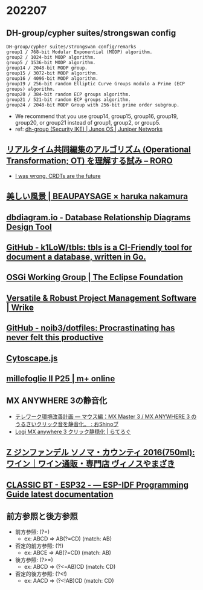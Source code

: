 # 202207

## DH-group/cypher suites/strongswan config
```
DH-group/cypher suites/strongswan config/remarks
group1 / 768-bit Modular Exponential (MODP) algorithm.
group2 / 1024-bit MODP algorithm.
group5 / 1536-bit MODP algorithm.
group14 / 2048-bit MODP group.
group15 / 3072-bit MODP algorithm.
group16 / 4096-bit MODP algorithm.
group19 / 256-bit random Elliptic Curve Groups modulo a Prime (ECP groups) algorithm.
group20 / 384-bit random ECP groups algorithm.
group21 / 521-bit random ECP groups algorithm.
group24 / 2048-bit MODP Group with 256-bit prime order subgroup.
```
- We recommend that you use group14, group15, group16, group19, group20, or group21 instead of group1, group2, or group5.
- ref: [dh-group (Security IKE) | Junos OS | Juniper Networks](https://www.juniper.net/documentation/us/en/software/junos/vpn-ipsec/topics/ref/statement/security-edit-dh-group.html)

## [リアルタイム共同編集のアルゴリズム (Operational Transformation; OT) を理解する試み – RORO](https://ciscorn.net/2021/08/30/ot/)
- [I was wrong. CRDTs are the future](https://josephg.com/blog/crdts-are-the-future/)

## [美しい風景 | BEAUPAYSAGE × haruka nakamura](https://www.beaupaysage.com/)

## [dbdiagram.io - Database Relationship Diagrams Design Tool](https://dbdiagram.io/)

## [GitHub - k1LoW/tbls: tbls is a CI-Friendly tool for document a database, written in Go.](https://github.com/k1LoW/tbls)

## [OSGi Working Group | The Eclipse Foundation](https://www.osgi.org/)

## [Versatile & Robust Project Management Software | Wrike](https://www.wrike.com/)

## [GitHub - noib3/dotfiles: Procrastinating has never felt this productive](https://github.com/noib3/dotfiles)

## [Cytoscape.js](https://js.cytoscape.org/)

## [millefoglie Ⅱ P25 | m+ online](https://m-piu.com/catalog/millefoglie2-p25/)

## MX ANYWHERE 3の静音化
- [テレワーク環境改善計画 ― マウス編：MX Master 3 / MX ANYWHERE 3 のうるさいクリック音を静音化。 : おShinoブ](http://blog.livedoor.jp/shino_b/archives/10356201.html)
- [Logi MX anywhere 3 クリック静穏化 | らてろぐ](https://ratelog.net/noise-reduction-logi-mx-anywhere3/)

## [Z ジンファンデル ソノマ・カウンティ 2016(750ml): ワイン｜ワイン通販・専門店 ヴィノスやまざき](https://www.v-yamazaki.co.jp/shop/g/gC10-38/)

## [CLASSIC BT - ESP32 -  — ESP-IDF Programming Guide latest documentation](https://docs.espressif.com/projects/esp-idf/en/latest/esp32/api-reference/bluetooth/classic_bt.html)

## 前方参照と後方参照
- 前方参照: (?=)
  - ex: ABCD => AB(?=CD) (match: AB)
- 否定的前方参照: (?!)
  - ex: ABCE => AB(?=CD) (match: AB)
- 後方参照: (?>=)
  - ex: ABCD => (?<=AB)CD (match: CD)
- 否定的後方参照: (?<!)
  - ex: AACD => (?<!AB)CD (match: CD)